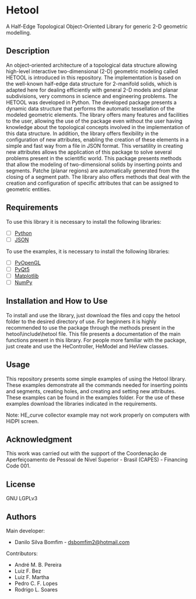 # Hetool
A Half-Edge Topological Object-Oriented Library for generic 2-D geometric modelling.

## Description
An object-oriented architecture of a topological data structure allowing high-level interactive two-dimensional (2-D) geometric modeling called HETOOL is introduced in this repository. The implementation is based on the well-known half-edge data structure for 2-manifold solids, which is adapted here for dealing efficiently with general 2-D models and planar subdivisions, very commons in science and engineering problems. The HETOOL was developed in Python. The developed package presents a dynamic data structure that performs the automatic tessellation of the modeled geometric elements. The library offers many features and facilities to the user, allowing the use of the package even without the user having knowledge about the topological concepts involved in the implementation of this data structure. In addition, the library offers flexibility in the configuration of new attributes, enabling the creation of these elements in a simple and fast way from a file in JSON format. This versatility in creating new attributes allows the application of this package to solve several problems present in the scientific world. This package presents methods that allow the modeling of two-dimensional solids by inserting points and segments. Patche (planar regions) are automatically generated from the closing of a segment path. The library also offers methods that deal with the creation and configuration of specific attributes that can be assigned to geometric entities.

## Requirements
To use this library it is necessary to install the following libraries:
- [ ] [Python](https://www.python.org/)
- [ ] [JSON](https://docs.python.org/3/library/json.html)

To use the examples, it is necessary to install the following libraries:
- [ ] [PyOpenGL](https://pypi.org/project/PyOpenGL/)
- [ ] [PyQt5](https://pypi.org/project/PyQt5/)
- [ ] [Matplotlib](https://matplotlib.org/)
- [ ] [NumPy](https://numpy.org/)

## Installation and How to Use
To install and use the library, just download the files and copy the hetool folder to the desired directory of use. For beginners it is highly recommended to use the package through the methods present in the hetool\include\hetool file. This file presents a documentation of the main functions present in this library. For people more familiar with the package, just create and use the HeController, HeModel and HeView classes.


## Usage
This repository presents some simple examples of using the Hetool library. These examples demonstrate all the commands needed for inserting points and segments, creating holes, and creating and setting new attributes. These examples can be found in the examples folder. For the use of these examples download the libraries indicated in the requirements.

Note: HE_curve collector example may not work properly on computers with HiDPI screen.

## Acknowledgment
This work was carried out with the support of the Coordenação de Aperfeiçoamento de Pessoal de Nível Superior - Brasil (CAPES) - Financing Code 001.

## License
GNU LGPLv3

## Authors
Main developer:

- Danilo Silva Bomfim - dsbomfim2@hotmail.com

Contributors:

- André M. B. Pereira
- Luiz F. Bez
- Luiz F. Martha
- Pedro C. F. Lopes
- Rodrigo L. Soares

